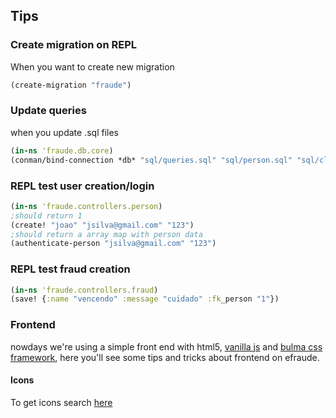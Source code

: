 ## Tips

### Create migration on REPL
When you want to create new migration
```clojure
(create-migration "fraude")
```

### Update queries
when you update .sql files
```clojure
(in-ns 'fraude.db.core)
(conman/bind-connection *db* "sql/queries.sql" "sql/person.sql" "sql/clone.sql")
```

### REPL test user creation/login
```clojure
(in-ns 'fraude.controllers.person)
;should return 1
(create! "joao" "jsilva@gmail.com" "123")
;should return a array map with person data
(authenticate-person "jsilva@gmail.com" "123")
```

### REPL test fraud creation
```clojure
(in-ns 'fraude.controllers.fraud)
(save! {:name "vencendo" :message "cuidado" :fk_person "1"})
```


### Frontend
nowdays we're using a simple front end with html5, [vanilla js](http://vanilla-js.com/) and [bulma css framework](https://bulma.io/), 
here you'll see some tips and tricks about frontend on efraude.

#### Icons
To get icons search [here](https://fontawesome.com/)